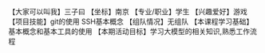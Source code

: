 【大家可以叫我】三子曰
【坐标】南京
【专业/职业】学生
【兴趣爱好】游戏
【项目技能】git的使用 SSH基本概念
【组队情况】无组队
【本课程学习基础】基本概念和基本工具的使用
【本期活动目标】学习大模型的相关知识,熟悉工作流程
